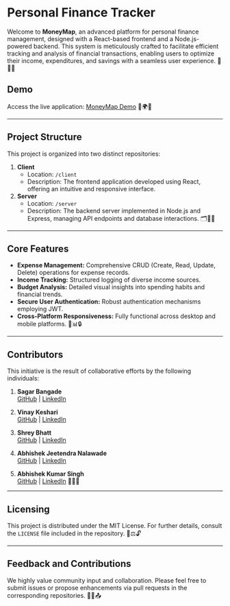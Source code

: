 # Personal Finance Tracker

Welcome to **MoneyMap**, an advanced platform for personal finance management, designed with a React-based frontend and a Node.js-powered backend. This system is meticulously crafted to facilitate efficient tracking and analysis of financial transactions, enabling users to optimize their income, expenditures, and savings with a seamless user experience. 🌟🌐💼

## Demo
Access the live application: [MoneyMap Demo](https://moneymap.skillsfoster.com/) 🎥🌍✨

---

## Project Structure

This project is organized into two distinct repositories:
1. **Client**
   - Location: `/client`
   - Description: The frontend application developed using React, offering an intuitive and responsive interface.
2. **Server**
   - Location: `/server`
   - Description: The backend server implemented in Node.js and Express, managing API endpoints and database interactions. 🗂️📂🔧

---

## Core Features
- **Expense Management:** Comprehensive CRUD (Create, Read, Update, Delete) operations for expense records.
- **Income Tracking:** Structured logging of diverse income sources.
- **Budget Analysis:** Detailed visual insights into spending habits and financial trends.
- **Secure User Authentication:** Robust authentication mechanisms employing JWT.
- **Cross-Platform Responsiveness:** Fully functional across desktop and mobile platforms. 🏦📊🔒

---

## Contributors

This initiative is the result of collaborative efforts by the following individuals:

1. **Sagar Bangade**  
   [GitHub](https://github.com/sagarbangade) | [LinkedIn](https://www.linkedin.com/in/sagar-bangade/)

2. **Vinay Keshari**  
   [GitHub](https://github.com/vkeshari23/) | [LinkedIn](https://www.linkedin.com/in/vinay-keshari-301125240/)

3. **Shrey Bhatt**  
   [GitHub](https://github.com/contributor3) | [LinkedIn](https://linkedin.com/in/contributor3)

4. **Abhishek Jeetendra Nalawade**  
   [GitHub](https://github.com/AbhiNalawade09) | [LinkedIn](https://www.linkedin.com/in/abhishek-nalawade-4a919b199/)

5. **Abhishek Kumar Singh**  
   [GitHub](https://github.com/contributor5) | [LinkedIn](https://linkedin.com/in/contributor5) 🤝💡🌟

---

## Licensing

This project is distributed under the MIT License. For further details, consult the `LICENSE` file included in the repository. 📜⚖️🔓

---

## Feedback and Contributions

We highly value community input and collaboration. Please feel free to submit issues or propose enhancements via pull requests in the corresponding repositories. 💬🤝📤

